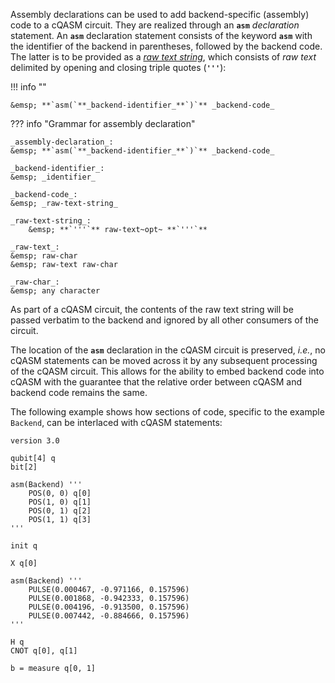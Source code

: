 Assembly declarations can be used to add backend-specific (assembly) code to a cQASM circuit.
They are realized through an **`asm`** _declaration_ statement.
An **`asm`** declaration statement consists of the keyword **`asm`** with the identifier of the backend in parentheses,
followed by the backend code.
The latter is to be provided as a [_raw text string_](../tokens/raw_text_string.md),
which consists of _raw text_ delimited by opening and closing triple quotes (**`'''`**):

!!! info "" 
    
    &emsp; **`asm(`**_backend-identifier_**`)`** _backend-code_

??? info "Grammar for assembly declaration"
    
    _assembly-declaration_:  
    &emsp; **`asm(`**_backend-identifier_**`)`** _backend-code_

    _backend-identifier_:  
    &emsp; _identifier_

    _backend-code_:  
    &emsp; _raw-text-string_

    _raw-text-string_:  
        &emsp; **`'''`** raw-text~opt~ **`'''`**

    _raw-text_:  
    &emsp; raw-char  
    &emsp; raw-text raw-char

    _raw-char_:  
    &emsp; any character

As part of a cQASM circuit, the contents of the raw text string will be passed verbatim to the backend
and ignored by all other consumers of the circuit.

The location of the **`asm`** declaration in the cQASM circuit is preserved,
_i.e._, no cQASM statements can be moved across it by any subsequent processing of the cQASM circuit.
This allows for the ability to embed backend code into cQASM 
with the guarantee that the relative order between cQASM and backend code remains the same.

The following example shows how sections of code, specific to the example `Backend`,
can be interlaced with cQASM statements:

```linenums="1", hl_lines="6-11 17-22"
version 3.0

qubit[4] q
bit[2]

asm(Backend) '''
    POS(0, 0) q[0]
    POS(1, 0) q[1]
    POS(0, 1) q[2]
    POS(1, 1) q[3]
'''

init q

X q[0]

asm(Backend) '''
    PULSE(0.000467, -0.971166, 0.157596)
    PULSE(0.001868, -0.942333, 0.157596)
    PULSE(0.004196, -0.913500, 0.157596)
    PULSE(0.007442, -0.884666, 0.157596)
'''

H q
CNOT q[0], q[1]

b = measure q[0, 1]

```
